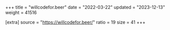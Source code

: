 +++
title = "willcodefor.beer"
date = "2022-03-22"
updated = "2023-12-13"
weight = 41516

[extra]
source = "https://willcodefor.beer/"
ratio = 19
size = 41
+++
